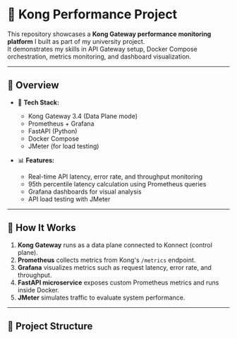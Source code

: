 # 🚀 Kong Performance Project

This repository showcases a **Kong Gateway performance monitoring platform** I built as part of my university project.  
It demonstrates my skills in API Gateway setup, Docker Compose orchestration, metrics monitoring, and dashboard visualization.

---

## 🧠 Overview

- 🧰 **Tech Stack:**  
  - Kong Gateway 3.4 (Data Plane mode)  
  - Prometheus + Grafana  
  - FastAPI (Python)  
  - Docker Compose  
  - JMeter (for load testing)

- 📊 **Features:**  
  - Real-time API latency, error rate, and throughput monitoring  
  - 95th percentile latency calculation using Prometheus queries  
  - Grafana dashboards for visual analysis  
  - API load testing with JMeter

---

## 🧪 How It Works

1. **Kong Gateway** runs as a data plane connected to Konnect (control plane).  
2. **Prometheus** collects metrics from Kong's `/metrics` endpoint.  
3. **Grafana** visualizes metrics such as request latency, error rate, and throughput.  
4. **FastAPI microservice** exposes custom Prometheus metrics and runs inside Docker.  
5. **JMeter** simulates traffic to evaluate system performance.

---

## 🧰 Project Structure

